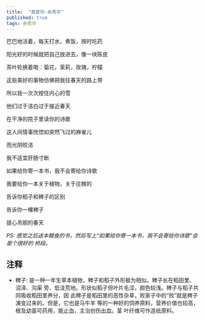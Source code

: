 ```yaml
---
title:  "我爱你-余秀华"
published: true
tags: 余秀华
---
```


巴巴地活着，每天打水，煮饭，按时吃药

阳光好的时候就把自己放进去，像一块陈皮

茶叶轮换着喝：菊花，茉莉，玫瑰，柠檬

这些美好的事物仿佛把我往春天的路上带

所以我一次次按住内心的雪

他们过于洁白过于接近春天

在干净的院子里读你的诗歌

这人间情事恍惚如突然飞过的麻雀儿

而光阴皎洁

我不适宜肝肠寸断

如果给你寄一本书，我不会寄给你诗歌

我要给你一本关于植物，关于庄稼的

告诉你稻子和稗子的区别

告诉你一棵稗子

提心吊胆的春天

*PS: 感觉之后送本粮食的书，然后写上“如果给你寄一本书，我不会寄给你诗歌”会是个很好的
桥段。*

## 注释

- 稗子: 是一种一年生草本植物，稗子和稻子外形极为相似。稗子长在稻田里、沼泽、沟渠
  旁、低洼荒地。形状似稻子但叶片毛涩，颜色较浅。稗子与稻子共同吸收稻田里养分，因
  此稗子是稻田里的恶性杂草，败家子中的“败”就是稗子演变过来的。但是，它也是马牛羊
  等的一种好的饲养原料，营养价值也较高，根及幼苗可药用，能止血，主治创伤出血。茎
  叶纤维可作造纸原料。
